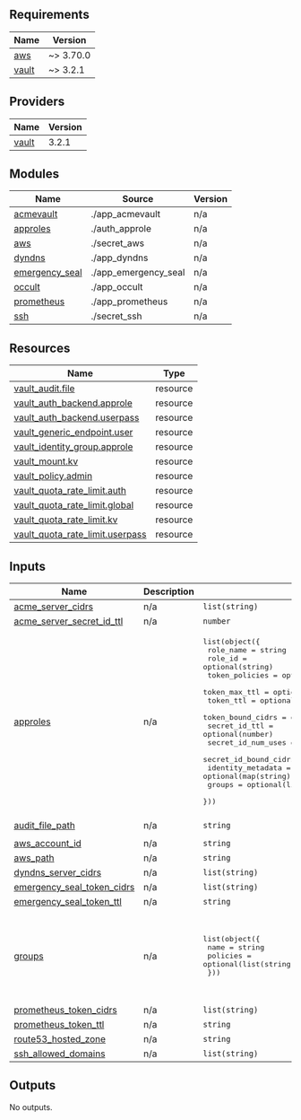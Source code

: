 ## Requirements

| Name | Version |
|------|---------|
| <a name="requirement_aws"></a> [aws](#requirement\_aws) | ~> 3.70.0 |
| <a name="requirement_vault"></a> [vault](#requirement\_vault) | ~> 3.2.1 |

## Providers

| Name | Version |
|------|---------|
| <a name="provider_vault"></a> [vault](#provider\_vault) | 3.2.1 |

## Modules

| Name | Source | Version |
|------|--------|---------|
| <a name="module_acmevault"></a> [acmevault](#module\_acmevault) | ./app_acmevault | n/a |
| <a name="module_approles"></a> [approles](#module\_approles) | ./auth_approle | n/a |
| <a name="module_aws"></a> [aws](#module\_aws) | ./secret_aws | n/a |
| <a name="module_dyndns"></a> [dyndns](#module\_dyndns) | ./app_dyndns | n/a |
| <a name="module_emergency_seal"></a> [emergency\_seal](#module\_emergency\_seal) | ./app_emergency_seal | n/a |
| <a name="module_occult"></a> [occult](#module\_occult) | ./app_occult | n/a |
| <a name="module_prometheus"></a> [prometheus](#module\_prometheus) | ./app_prometheus | n/a |
| <a name="module_ssh"></a> [ssh](#module\_ssh) | ./secret_ssh | n/a |

## Resources

| Name | Type |
|------|------|
| [vault_audit.file](https://registry.terraform.io/providers/vault/latest/docs/resources/audit) | resource |
| [vault_auth_backend.approle](https://registry.terraform.io/providers/vault/latest/docs/resources/auth_backend) | resource |
| [vault_auth_backend.userpass](https://registry.terraform.io/providers/vault/latest/docs/resources/auth_backend) | resource |
| [vault_generic_endpoint.user](https://registry.terraform.io/providers/vault/latest/docs/resources/generic_endpoint) | resource |
| [vault_identity_group.approle](https://registry.terraform.io/providers/vault/latest/docs/resources/identity_group) | resource |
| [vault_mount.kv](https://registry.terraform.io/providers/vault/latest/docs/resources/mount) | resource |
| [vault_policy.admin](https://registry.terraform.io/providers/vault/latest/docs/resources/policy) | resource |
| [vault_quota_rate_limit.auth](https://registry.terraform.io/providers/vault/latest/docs/resources/quota_rate_limit) | resource |
| [vault_quota_rate_limit.global](https://registry.terraform.io/providers/vault/latest/docs/resources/quota_rate_limit) | resource |
| [vault_quota_rate_limit.kv](https://registry.terraform.io/providers/vault/latest/docs/resources/quota_rate_limit) | resource |
| [vault_quota_rate_limit.userpass](https://registry.terraform.io/providers/vault/latest/docs/resources/quota_rate_limit) | resource |

## Inputs

| Name | Description | Type | Default | Required |
|------|-------------|------|---------|:--------:|
| <a name="input_acme_server_cidrs"></a> [acme\_server\_cidrs](#input\_acme\_server\_cidrs) | n/a | `list(string)` | `[]` | no |
| <a name="input_acme_server_secret_id_ttl"></a> [acme\_server\_secret\_id\_ttl](#input\_acme\_server\_secret\_id\_ttl) | n/a | `number` | `7776000` | no |
| <a name="input_approles"></a> [approles](#input\_approles) | n/a | <pre>list(object({<br>    role_name             = string<br>    role_id               = optional(string)<br>    token_policies        = optional(list(string))<br>    token_max_ttl         = optional(number)<br>    token_ttl             = optional(number)<br>    token_bound_cidrs     = optional(list(string))<br>    secret_id_ttl         = optional(number)<br>    secret_id_num_uses    = optional(number)<br>    secret_id_bound_cidrs = optional(list(string))<br>    identity_metadata     = optional(map(string))<br>    groups                = optional(list(string))<br>  }))</pre> | n/a | yes |
| <a name="input_audit_file_path"></a> [audit\_file\_path](#input\_audit\_file\_path) | n/a | `string` | `"/var/log/vault-audit.log"` | no |
| <a name="input_aws_account_id"></a> [aws\_account\_id](#input\_aws\_account\_id) | n/a | `string` | n/a | yes |
| <a name="input_aws_path"></a> [aws\_path](#input\_aws\_path) | n/a | `string` | `"aws"` | no |
| <a name="input_dyndns_server_cidrs"></a> [dyndns\_server\_cidrs](#input\_dyndns\_server\_cidrs) | n/a | `list(string)` | `[]` | no |
| <a name="input_emergency_seal_token_cidrs"></a> [emergency\_seal\_token\_cidrs](#input\_emergency\_seal\_token\_cidrs) | n/a | `list(string)` | `[]` | no |
| <a name="input_emergency_seal_token_ttl"></a> [emergency\_seal\_token\_ttl](#input\_emergency\_seal\_token\_ttl) | n/a | `string` | `"9600h"` | no |
| <a name="input_groups"></a> [groups](#input\_groups) | n/a | <pre>list(object({<br>    name     = string<br>    policies = optional(list(string))<br>  }))</pre> | <pre>[<br>  {<br>    "name": "fileserver",<br>    "policies": [<br>      "occult"<br>    ]<br>  }<br>]</pre> | no |
| <a name="input_prometheus_token_cidrs"></a> [prometheus\_token\_cidrs](#input\_prometheus\_token\_cidrs) | n/a | `list(string)` | `null` | no |
| <a name="input_prometheus_token_ttl"></a> [prometheus\_token\_ttl](#input\_prometheus\_token\_ttl) | n/a | `string` | `"9600h"` | no |
| <a name="input_route53_hosted_zone"></a> [route53\_hosted\_zone](#input\_route53\_hosted\_zone) | n/a | `string` | n/a | yes |
| <a name="input_ssh_allowed_domains"></a> [ssh\_allowed\_domains](#input\_ssh\_allowed\_domains) | n/a | `list(string)` | `[]` | no |

## Outputs

No outputs.
